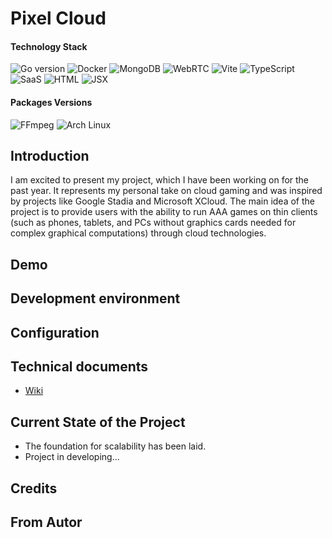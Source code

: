 # Pixel Cloud
#### Technology Stack
![Go version](https://img.shields.io/badge/Go-1.22.2-blue?logo=go)
![Docker](https://img.shields.io/badge/Docker-27.2.0-blue?logo=docker)
![MongoDB](https://img.shields.io/badge/MongoDB-7.0.14-green?logo=mongodb)
![WebRTC](https://img.shields.io/badge/WebRTC-1.0.39-yellowgreen?logo=webrtc)
![Vite](https://img.shields.io/badge/Vite-5.2-%23F7C845?logo=vite)
![TypeScript](https://img.shields.io/badge/TypeScript-5.4.5-%232b7489?logo=typescript)
![SaaS](https://img.shields.io/badge/Sass-1.77-%23c25b5d?logo=sass)
![HTML](https://img.shields.io/badge/HTML-5-%23E44D26?logo=html5)
![JSX](https://img.shields.io/badge/JSX-Template%20Syntax-%23F7DF1E?logo=javascript)




#### Packages Versions
![FFmpeg](https://img.shields.io/badge/FFmpeg-7.1-green?logo=ffmpeg)
![Arch Linux](https://img.shields.io/badge/Arch%20Linux-rolling-brightgreen?logo=archlinux)

## Introduction

I am excited to present my project, which I have been working on for the past year. It represents my personal take on cloud gaming and was inspired by projects like Google Stadia and Microsoft XCloud. The main idea of the project is to provide users with the ability to run AAA games on thin clients (such as phones, tablets, and PCs without graphics cards needed for complex graphical computations) through cloud technologies.


## Demo

## Development environment

## Configuration

## Technical documents
- [Wiki](https://github.com/FurmanovVitaliy/self-hosted-cloud-gaming-service/wiki)

## Current State of the Project
- The foundation for scalability has been laid.
- Project in developing...
  
## Credits

## From Autor 